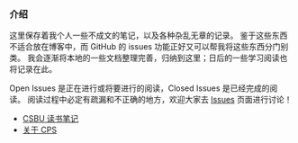 ### 介绍

这里保存着我个人一些不成文的笔记，以及各种杂乱无章的记录。
鉴于这些东西不适合放在博客中，而 GitHub 的 issues 功能正好又可以帮我将这些东西分门别类。
我会逐渐将本地的一些文档整理完善，归纳到这里；日后的一些学习阅读也将记录在此。

Open Issues 是正在进行或将要进行的阅读，Closed Issues 是已经完成的阅读。
阅读过程中必定有疏漏和不正确的地方，欢迎大家去 [Issues](https://github.com/windor/reading-notes/issues) 页面进行讨论！

- [CSBU 读书笔记](./csbu/README.org)
- [关于 CPS](./about-cps/README.md)
